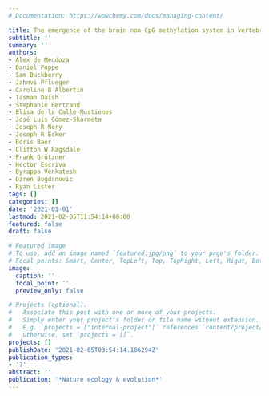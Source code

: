 ```yaml
---
# Documentation: https://wowchemy.com/docs/managing-content/

title: The emergence of the brain non-CpG methylation system in vertebrates
subtitle: ''
summary: ''
authors:
- Alex de Mendoza
- Daniel Poppe
- Sam Buckberry
- Jahnvi Pflueger
- Caroline B Albertin
- Tasman Daish
- Stephanie Bertrand
- Elisa de la Calle-Mustienes
- José Luis Gómez-Skarmeta
- Joseph R Nery
- Joseph R Ecker
- Boris Baer
- Clifton W Ragsdale
- Frank Grützner
- Hector Escriva
- Byrappa Venkatesh
- Ozren Bogdanovic
- Ryan Lister
tags: []
categories: []
date: '2021-01-01'
lastmod: 2021-02-05T11:54:14+08:00
featured: false
draft: false

# Featured image
# To use, add an image named `featured.jpg/png` to your page's folder.
# Focal points: Smart, Center, TopLeft, Top, TopRight, Left, Right, BottomLeft, Bottom, BottomRight.
image:
  caption: ''
  focal_point: ''
  preview_only: false

# Projects (optional).
#   Associate this post with one or more of your projects.
#   Simply enter your project's folder or file name without extension.
#   E.g. `projects = ["internal-project"]` references `content/project/deep-learning/index.md`.
#   Otherwise, set `projects = []`.
projects: []
publishDate: '2021-02-05T03:54:14.106294Z'
publication_types:
- '2'
abstract: ''
publication: '*Nature ecology & evolution*'
---
```

